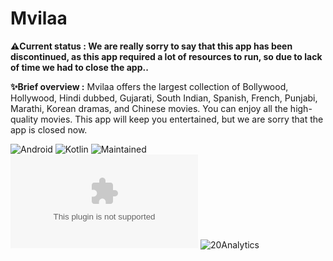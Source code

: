 
# Mvilaa

**⚠️Current status : We are really sorry to say that this app has been discontinued, as this app required a lot of resources to run, so due to lack of time we had to close the app..**

**✨Brief overview :** Mvilaa offers the largest collection of Bollywood, Hollywood, Hindi dubbed, Gujarati, South Indian, Spanish, French, Punjabi, Marathi, Korean dramas, and Chinese movies.
You can enjoy all the high-quality movies. This app will keep you entertained, but we are sorry that the app is closed now.

![Android](https://img.shields.io/badge/Android-3DDC84?style=for-the-badge&logo=android&logoColor=white)
![Kotlin](https://img.shields.io/badge/kotlin-%237F52FF.svg?style=for-the-badge&logo=kotlin&logoColor=white)
![Maintained](https://img.shields.io/badge/Maintained%3F-no-red.svg)
![20Analytics](https://img.shields.io/website-up-down-green-red/http/mvilaa.com)
![20Analytics](https://img.shields.io/badge/Ask%20me-anything-1abc9c.svg)
